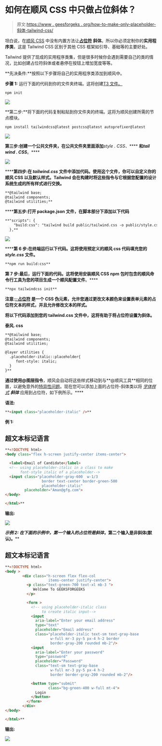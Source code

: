 # 如何在顺风 CSS 中只做占位斜体？

> 原文:[https://www . geesforgeks . org/how-to-make-only-placeholder-斜体-tailwind-css/](https://www.geeksforgeeks.org/how-to-make-only-placeholder-italics-in-tailwind-css/)

坦白说，在[顺风 CSS](https://www.geeksforgeeks.org/introduction-to-tailwind-css/) 中没有内置方法让[**占位符**](https://www.geeksforgeeks.org/tailwind-css-placeholder-color/) **斜体**。所以你必须定制你的**实用程序类**，这是 Tailwind CSS 区别于其他 CSS 框架如引导、基础等的主要好处。

Tailwind 提供了现成的实用程序类集，但是很多时候你会遇到需要自己的类的情况，比如创建占位符斜体或者悬停在按钮上增加宽度等等。

**先决条件:**按照以下步骤将自己的实用程序类添加到顺风中。

**步骤 1:** 运行下面的代码到你的文件夹终端。这将创建[T3 文件。](https://www.geeksforgeeks.org/node-js-package-json/)

```html
npm init 
```

![](img/7bf36f8f8bd2b58d81c1c1d2b4e022b1.png)

**第二步:**将下面的代码复制粘贴到你文件夹的终端。这将为顺风创建所需的节点模块。

```html
npm install tailwindcss@latest postcss@latest autoprefixer@latest
```

![](img/fd05ab7313118c344ab35c62ff9682ce.png)

**第三步:**创建一个公共文件夹，在公共文件夹里面添加*****style . CSS、***** **和*****tail wind . CSS***。****

****![](img/8f8138aba7ec9685f665df8b5db7ab79.png)****

******第四步:**在 *tailwind.css* 文件中添加代码。使用这个文件，你可以自定义你的顺风 CSS 以及默认样式。Tailwind 会在构建时将这些指令与它根据您配置的设计系统生成的所有样式进行交换。****

```html
**@tailwind base;
@tailwind components;
@tailwind utilities;**
```

******第五步:**打开 **package.json** 文件，在脚本部分下添加以下代码****

```html
**"scripts": {
    "build:css": "tailwind build public/tailwind.css -o public/style.css"
  },**
```

****![](img/9afb5874a4cb53855c43318fbeab513d.png)****

******第 6 步:**在终端运行以下代码。这将使用预定义的顺风 css 代码填充您的 *style.css* 文件。****

```html
**npm run build:css**
```

******第 7 步:**最后，运行下面的代码。这将使用安装**顺风 CSS npm** 包时包含的顺风命令行工具为您的项目生成一个**顺风配置文件**。****

```html
**npx tailwindcss init**
```

******注意:**[**::占位符**](https://www.geeksforgeeks.org/css-placeholder-selector/) 是一个 CSS 伪元素，允许您通过更改文本颜色来设置表单元素的占位符文本的样式，并且允许修改文本的样式。****

****将以下代码添加到您的 **tailwind.css** 文件中，这将有助于将占位符设置为斜体。****

******泰风. css******

```html
**@tailwind base;
@tailwind components;
@tailwind utilities;

@layer utilities {
  .placeholder-italic::placeholder{
     font-style: italic;
  }
}**
```

****通过使用**@图层指令**，顺风会自动将这些样式移动到与**@顺风工具**相同的位置，以避免意外的[特异性问题](https://www.geeksforgeeks.org/css-specificity/)。现在您可以添加上面的占位符-斜体类以将 [*字体样式*](https://www.geeksforgeeks.org/css-font-style-property/) ***斜体*** 应用到占位符，如下例所示。****

******语法:******

```html
**<input class="placeholder-italic" />**
```

******例 1:******

## ****超文本标记语言****

```html
**<!DOCTYPE html>
<body class="flex h-screen justify-center items-center">

  <label>Email of Candidate</label>
  <!-- using placeholder-italic in a class to make
       font-style italic of a placeholder-->
  <input class="placeholder-gray-600  w-1/3
                 border text-center border-green-500 
                 placeholder-italic" 
         placeholder="Aman@gfg.com">
</body>

</html>**
```

******输出:******

****![](img/599678fe4e0dbc584f1da0b0b9d69a09.png)****

******示例 2:** 在下面的示例中，第一个输入的占位符是*斜体*，第二个输入是非斜体(默认)。****

## ****超文本标记语言****

```html
**<!DOCTYPE html>
<body >
        <div class="h-screen flex flex-col 
                    items-center justify-center">
          <p class="text-green-700 text-xl mb-3 ">
             WelCome To GEEKSFORGEEKS
          </p>

          <form >
            <!-- using placeholder-italic class 
                 to create italic input-->
            <input
              aria-label="Enter your email address"
              type="text"
              placeholder="Email address"            
              class="placeholder-italic text-sm text-gray-base
                     w-full mr-3 py-5 px-4 h-2 border 
                     border-gray-200 rounded mb-2"/>
            <input
              aria-label="Enter your password"
              type="password"
              placeholder="Password"
              class="text-sm text-gray-base
                     w-full mr-3 py-5 px-4 h-2
                     border border-gray-200 rounded mb-2"/>

            <button type="submit"
                    class="bg-green-400 w-full mt-4">
              Login
            </button>
          </form>
        </div>
</body>

</html>**
```

******输出:******

****![](img/a4e15b2fbda57c653d15ce30ed1f4833.png)****